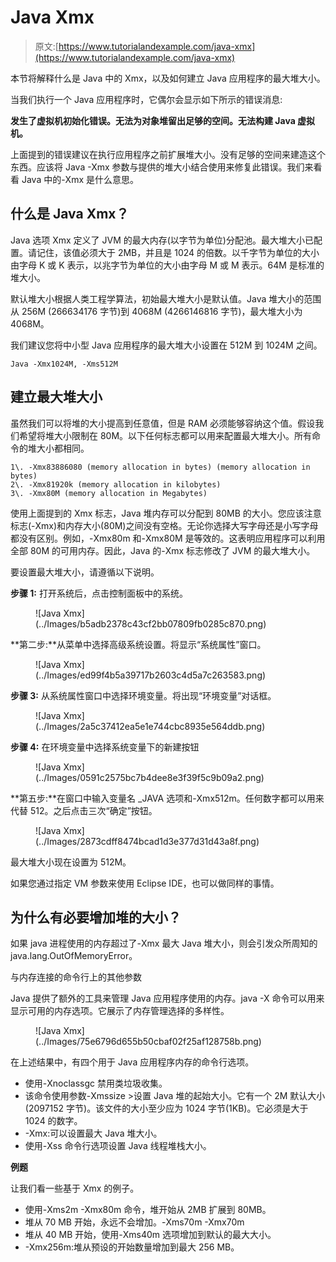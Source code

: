 # Java Xmx

> 原文:[https://www.tutorialandexample.com/java-xmx](https://www.tutorialandexample.com/java-xmx)

本节将解释什么是 Java 中的 Xmx，以及如何建立 Java 应用程序的最大堆大小。

当我们执行一个 Java 应用程序时，它偶尔会显示如下所示的错误消息:

**发生了虚拟机初始化错误。无法为对象堆留出足够的空间。无法构建 Java 虚拟机。**

上面提到的错误建议在执行应用程序之前扩展堆大小。没有足够的空间来建造这个东西。应该将 Java -Xmx 参数与提供的堆大小结合使用来修复此错误。我们来看看 Java 中的-Xmx 是什么意思。

## 什么是 Java Xmx？

Java 选项 Xmx 定义了 JVM 的最大内存(以字节为单位)分配池。最大堆大小已配置。请记住，该值必须大于 2MB，并且是 1024 的倍数。以千字节为单位的大小由字母 K 或 K 表示，以兆字节为单位的大小由字母 M 或 M 表示。64M 是标准的堆大小。

默认堆大小根据人类工程学算法，初始最大堆大小是默认值。Java 堆大小的范围从 256M (266634176 字节)到 4068M (4266146816 字节)，最大堆大小为 4068M。

我们建议您将中小型 Java 应用程序的最大堆大小设置在 512M 到 1024M 之间。

```
Java -Xmx1024M, -Xms512M
```

## 建立最大堆大小

虽然我们可以将堆的大小提高到任意值，但是 RAM 必须能够容纳这个值。假设我们希望将堆大小限制在 80M。以下任何标志都可以用来配置最大堆大小。所有命令的堆大小都相同。

```
1\. -Xmx83886080 (memory allocation in bytes) (memory allocation in bytes)
2\. -Xmx81920k (memory allocation in kilobytes)
3\. -Xmx80M (memory allocation in Megabytes)
```

使用上面提到的 Xmx 标志，Java 堆内存可以分配到 80MB 的大小。您应该注意标志(-Xmx)和内存大小(80M)之间没有空格。无论你选择大写字母还是小写字母都没有区别。例如，-Xmx80m 和-Xmx80M 是等效的。这表明应用程序可以利用全部 80M 的可用内存。因此，Java 的-Xmx 标志修改了 JVM 的最大堆大小。

要设置最大堆大小，请遵循以下说明。

**步骤 1:** 打开系统后，点击控制面板中的系统。

<figure class="wp-block-image">![Java Xmx](../Images/b5adb2378c43cf2bb07809fb0285c870.png)</figure>

**第二步:**从菜单中选择高级系统设置。将显示“系统属性”窗口。

<figure class="wp-block-image">![Java Xmx](../Images/ed99f4b5a39717b2603c4d5a7c263583.png)</figure>

**步骤 3:** 从系统属性窗口中选择环境变量。将出现“环境变量”对话框。

<figure class="wp-block-image">![Java Xmx](../Images/2a5c37412ea5e1e744cbc8935e564ddb.png)</figure>

**步骤 4:** 在环境变量中选择系统变量下的新建按钮

<figure class="wp-block-image">![Java Xmx](../Images/0591c2575bc7b4dee8e3f39f5c9b09a2.png)</figure>

**第五步:**在窗口中输入变量名 _JAVA 选项和-Xmx512m。任何数字都可以用来代替 512。之后点击三次“确定”按钮。

<figure class="wp-block-image">![Java Xmx](../Images/2873cdff8474bcad1d3e377d31d43a8f.png)</figure>

最大堆大小现在设置为 512M。

如果您通过指定 VM 参数来使用 Eclipse IDE，也可以做同样的事情。

## 为什么有必要增加堆的大小？

如果 java 进程使用的内存超过了-Xmx 最大 Java 堆大小，则会引发众所周知的 java.lang.OutOfMemoryError。

与内存连接的命令行上的其他参数

Java 提供了额外的工具来管理 Java 应用程序使用的内存。java -X 命令可以用来显示可用的内存选项。它展示了内存管理选择的多样性。

<figure class="wp-block-image">![Java Xmx](../Images/75e6796d655b50cbaf02f25af128758b.png)</figure>

在上述结果中，有四个用于 Java 应用程序内存的命令行选项。

*   使用-Xnoclassgc 禁用类垃圾收集。
*   该命令使用参数-Xmssize >设置 Java 堆的起始大小。它有一个 2M 默认大小(2097152 字节)。该文件的大小至少应为 1024 字节(1KB)。它必须是大于 1024 的数字。
*   -Xmx:可以设置最大 Java 堆大小。
*   使用-Xss 命令行选项设置 Java 线程堆栈大小。

**例题**

让我们看一些基于 Xmx 的例子。

*   使用-Xms2m -Xmx80m 命令，堆开始从 2MB 扩展到 80MB。
*   堆从 70 MB 开始，永远不会增加。-Xms70m -Xmx70m
*   堆从 40 MB 开始，使用-Xms40m 选项增加到默认的最大大小。
*   -Xmx256m:堆从预设的开始数量增加到最大 256 MB。